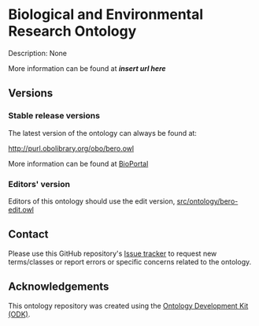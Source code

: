 # Biological and Environmental Research Ontology

Description: None

More information can be found at ***insert url here***

## Versions

### Stable release versions

The latest version of the ontology can always be found at:

http://purl.obolibrary.org/obo/bero.owl

More information can be found at [BioPortal](https://bioportal.bioontology.org/ontologies/BERO)


### Editors' version

Editors of this ontology should use the edit version, [src/ontology/bero-edit.owl](src/ontology/bero-edit.owl)

## Contact

Please use this GitHub repository's [Issue tracker](https://github.com/berkeleybop/bero/issues) to request new terms/classes or report errors or specific concerns related to the ontology.

## Acknowledgements

This ontology repository was created using the [Ontology Development Kit (ODK)](https://github.com/INCATools/ontology-development-kit).
